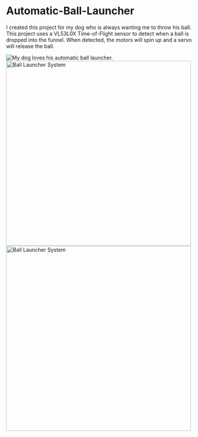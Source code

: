 # Automatic-Ball-Launcher

I created this project for my dog who is always wanting me to throw his ball. This project uses a VL53L0X Time-of-Flight sensor to detect when a ball is dropped into the funnel. When detected, the motors will spin up and a servo will release the ball. 


![](images/IMG_2369.HEIC "My dog loves his automatic ball launcher.")
<img src="images/IMG_2368.HEIC" alt="Ball Launcher System" width="500">
<img src="images/IMG_2369.HEIC" alt="Ball Launcher System" width="500">
